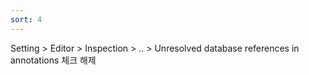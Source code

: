 ```yaml
---
sort: 4
---
```


Setting > Editor > Inspection > .. > Unresolved database references in annotations 체크 해제